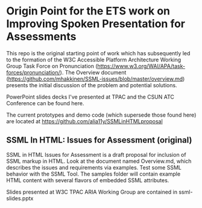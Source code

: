 # Origin Point for the ETS work on Improving Spoken Presentation for Assessments

This repo is the original starting point of work which has subsequently led to the formation of the W3C Accessible
Platform Architecture Working Group Task Force on Pronunciation (https://www.w3.org/WAI/APA/task-forces/pronunciation/).  The Overview document (https://github.com/mhakkinen/SSML-issues/blob/master/overview.md) presents the initial discussion of the problem and potential solutions.

PowerPoint slides decks I've presented at TPAC and the CSUN ATC Conference can be found here.

The current prototypes and demo code (which supersede those found here) are located at https://github.com/alia11y/SSMLinHTMLproposal

## SSML In HTML: Issues for Assessment (original)

SSML in HTML Issues for Assessment is a draft proposal for inclusion of SSML markup in HTML.  Look at the document named Overview.md, which  describes the issues and requirements via examples.  Test some SSML behavior with the SSML Tool. The samples folder will contain example HTML content with several flavors of embedded SSML attributes.

Slides presented at W3C TPAC ARIA Working Group are contained in ssml-slides.pptx

